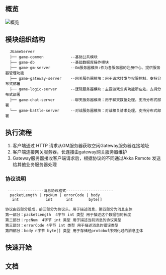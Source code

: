 ## 概览
![概览](https://github.com/JaceyRx/JGameServer/blob/master/doc/img/game.png "概览")
## 模块组织结构
``` 
  JGameServer
  ├── game-common            --基础公共模块
  ├── game-db                --基础数据库操作模块
  ├── game-gm-server         --Gm服务器模块:作为各服务器的注册中心、提供服务器管理功能
  ├── game-gateway-server    --网关服务器模块：用于请求转发与权限控制，支持分布式部署
  ├── game-logic-server      --逻辑服务器模块：主要游戏业务功能所在处，支持分布式部署
  ├── game-chat-server       --聊天服务器模块：用于聊天数据处理，支持分布式部署
  └── game-battle-server     --对战服务器模块：对战相关请求处理，支持分布式部署
  ```
## 执行流程
1. 客户端通过 HTTP 请求从GM服务器获取空闲Gateway服务器连接地址
2. 客户端连接网关服务器，长连接由gateway网关服务器维护
3. Gateway服务器接收客户端请求后，根据协议的不同通过Akka Remote 发送给其他业务服务器处理 
### 协议说明
```
 ----------------消息协议格式---------------------
  packetLength | rpcNum | errorCode | body
   int            int      int       byte[]

协议由四部分组成，前三部分为协议头，用于描述消息，第四部分为消息主体
第一部分：packetLength  4字节 int 类型 用于描述这个数据包的长度
第二部分：rpcNum  4字节 int 类型 用于描述当前消息的协议类型
第三部分：errorCode 4字节 int 类型 用于描述消息的错误类型
第四部分：body n字节 byte[] 类型 用于存储经protobuf序列化过的消息主体
```

## 快速开始
## 文档
